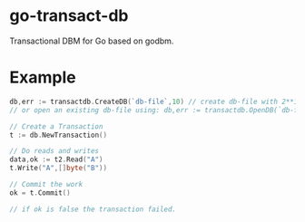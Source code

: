 go-transact-db
==============

Transactional DBM for Go based on godbm.

# Example

```go
db,err := transactdb.CreateDB(`db-file`,10) // create db-file with 2**10 buckets
// or open an existing db-file using: db,err := transactdb.OpenDB(`db-file`)

// Create a Transaction
t := db.NewTransaction()

// Do reads and writes
data,ok := t2.Read("A")
t.Write("A",[]byte("B"))

// Commit the work
ok = t.Commit()

// if ok is false the transaction failed.

```
